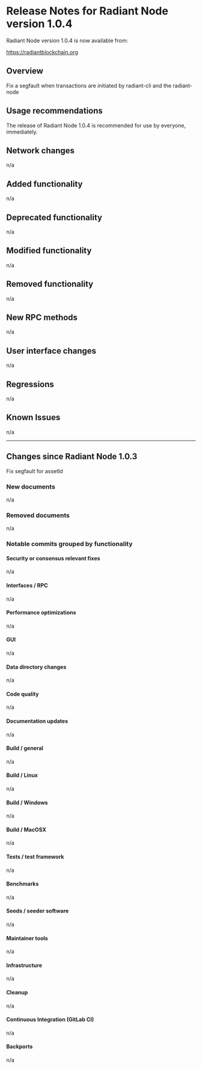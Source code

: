 # Release Notes for Radiant Node version 1.0.4

Radiant Node version 1.0.4 is now available from:

  <https://radiantblockchain.org>

## Overview

Fix a segfault when transactions are initiated by radiant-cli and the radiant-node

## Usage recommendations

The release of Radiant Node 1.0.4 is recommended for use by everyone, immediately.

## Network changes

n/a

## Added functionality

n/a

## Deprecated functionality

n/a

## Modified functionality

n/a

## Removed functionality

n/a

## New RPC methods

n/a

## User interface changes

n/a

## Regressions

n/a

## Known Issues
 
n/a

---

## Changes since Radiant Node 1.0.3

Fix segfault for assetId

### New documents

n/a

### Removed documents

n/a

### Notable commits grouped by functionality

#### Security or consensus relevant fixes

n/a

#### Interfaces / RPC

n/a

#### Performance optimizations

n/a

#### GUI

n/a

#### Data directory changes

n/a

#### Code quality

n/a

#### Documentation updates

n/a

#### Build / general

n/a

#### Build / Linux

n/a

#### Build / Windows

n/a

#### Build / MacOSX

n/a

#### Tests / test framework

n/a

#### Benchmarks

n/a

#### Seeds / seeder software

n/a

#### Maintainer tools

n/a

#### Infrastructure

n/a

#### Cleanup

n/a

#### Continuous Integration (GitLab CI)

n/a

#### Backports

n/a
